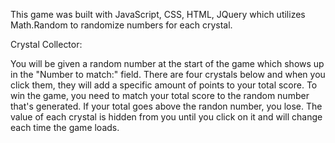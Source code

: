 This game was built with JavaScript, CSS, HTML, JQuery which utilizes Math.Random to randomize numbers for each crystal.

Crystal Collector:

You will be given a random number at the start of the game which shows up in the "Number to match:" field.  There are four crystals below and when you click them, they will add a specific amount of points to your total score.
To win the game, you need to match your total score to the random number that's generated.  If your total goes above the randon number, you lose.
The value of each crystal is hidden from you until you click on it and will change each time the game loads.

